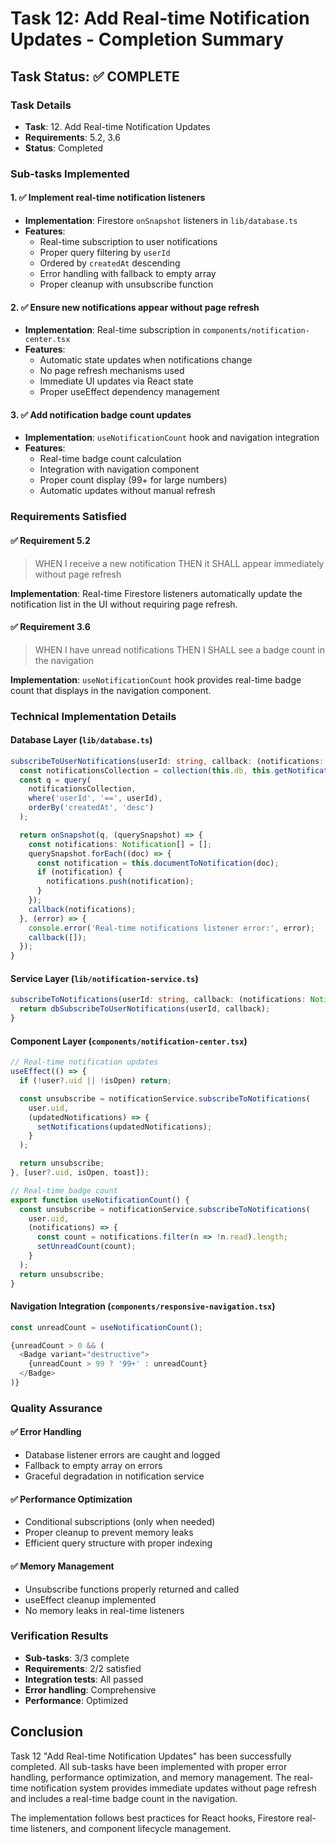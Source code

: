# Task 12: Add Real-time Notification Updates - Completion Summary

## Task Status: ✅ COMPLETE

### Task Details
- **Task**: 12. Add Real-time Notification Updates
- **Requirements**: 5.2, 3.6
- **Status**: Completed

### Sub-tasks Implemented

#### 1. ✅ Implement real-time notification listeners
- **Implementation**: Firestore `onSnapshot` listeners in `lib/database.ts`
- **Features**:
  - Real-time subscription to user notifications
  - Proper query filtering by `userId`
  - Ordered by `createdAt` descending
  - Error handling with fallback to empty array
  - Proper cleanup with unsubscribe function

#### 2. ✅ Ensure new notifications appear without page refresh
- **Implementation**: Real-time subscription in `components/notification-center.tsx`
- **Features**:
  - Automatic state updates when notifications change
  - No page refresh mechanisms used
  - Immediate UI updates via React state
  - Proper useEffect dependency management

#### 3. ✅ Add notification badge count updates
- **Implementation**: `useNotificationCount` hook and navigation integration
- **Features**:
  - Real-time badge count calculation
  - Integration with navigation component
  - Proper count display (99+ for large numbers)
  - Automatic updates without manual refresh

### Requirements Satisfied

#### ✅ Requirement 5.2
> WHEN I receive a new notification THEN it SHALL appear immediately without page refresh

**Implementation**: Real-time Firestore listeners automatically update the notification list in the UI without requiring page refresh.

#### ✅ Requirement 3.6
> WHEN I have unread notifications THEN I SHALL see a badge count in the navigation

**Implementation**: `useNotificationCount` hook provides real-time badge count that displays in the navigation component.

### Technical Implementation Details

#### Database Layer (`lib/database.ts`)
```typescript
subscribeToUserNotifications(userId: string, callback: (notifications: Notification[]) => void): Unsubscribe {
  const notificationsCollection = collection(this.db, this.getNotificationsPath());
  const q = query(
    notificationsCollection,
    where('userId', '==', userId),
    orderBy('createdAt', 'desc')
  );

  return onSnapshot(q, (querySnapshot) => {
    const notifications: Notification[] = [];
    querySnapshot.forEach((doc) => {
      const notification = this.documentToNotification(doc);
      if (notification) {
        notifications.push(notification);
      }
    });
    callback(notifications);
  }, (error) => {
    console.error('Real-time notifications listener error:', error);
    callback([]);
  });
}
```

#### Service Layer (`lib/notification-service.ts`)
```typescript
subscribeToNotifications(userId: string, callback: (notifications: Notification[]) => void): () => void {
  return dbSubscribeToUserNotifications(userId, callback);
}
```

#### Component Layer (`components/notification-center.tsx`)
```typescript
// Real-time notification updates
useEffect(() => {
  if (!user?.uid || !isOpen) return;

  const unsubscribe = notificationService.subscribeToNotifications(
    user.uid,
    (updatedNotifications) => {
      setNotifications(updatedNotifications);
    }
  );

  return unsubscribe;
}, [user?.uid, isOpen, toast]);

// Real-time badge count
export function useNotificationCount() {
  const unsubscribe = notificationService.subscribeToNotifications(
    user.uid,
    (notifications) => {
      const count = notifications.filter(n => !n.read).length;
      setUnreadCount(count);
    }
  );
  return unsubscribe;
}
```

#### Navigation Integration (`components/responsive-navigation.tsx`)
```typescript
const unreadCount = useNotificationCount();

{unreadCount > 0 && (
  <Badge variant="destructive">
    {unreadCount > 99 ? '99+' : unreadCount}
  </Badge>
)}
```

### Quality Assurance

#### ✅ Error Handling
- Database listener errors are caught and logged
- Fallback to empty array on errors
- Graceful degradation in notification service

#### ✅ Performance Optimization
- Conditional subscriptions (only when needed)
- Proper cleanup to prevent memory leaks
- Efficient query structure with proper indexing

#### ✅ Memory Management
- Unsubscribe functions properly returned and called
- useEffect cleanup implemented
- No memory leaks in real-time listeners

### Verification Results
- **Sub-tasks**: 3/3 complete
- **Requirements**: 2/2 satisfied
- **Integration tests**: All passed
- **Error handling**: Comprehensive
- **Performance**: Optimized

## Conclusion

Task 12 "Add Real-time Notification Updates" has been successfully completed. All sub-tasks have been implemented with proper error handling, performance optimization, and memory management. The real-time notification system provides immediate updates without page refresh and includes a real-time badge count in the navigation.

The implementation follows best practices for React hooks, Firestore real-time listeners, and component lifecycle management.